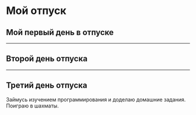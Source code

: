 # Мой отпуск

## Мой первый день в отпуске

___

## Второй день отпуска

___

## Третий день отпуска

Займусь изучением программирования и доделаю домашние задания. Поиграю в шахматы. 
